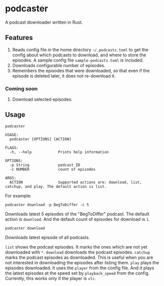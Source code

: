 # podcaster
A podcast downloader written in Rust.

## Features
1. Reads config file in the home directory `~/.podcasts.toml`  to get the config about which podcasts to download, and where to store the episodes. A sample config file `sample-podcasts.toml` is included.
2. Downloads configurable number of episodes.
3. Remembers the episodes that were downloaded, so that even if the episode is deleted later, it does not re-download it.

### Coming soon

1. Download selected episodes.

## Usage
```
podcaster

USAGE:
  podcaster [OPTIONS] [ACTION]

FLAGS:
  -h, --help            Prints help information

OPTIONS:
  -p String             podcast ID
  -c NUMBER             count of episodes

ARGS:
  ACTION                Supported actions are: download, list, catchup, and play. The default action is list.
```
For example:
```
podcaster download -p BegToDiffer -c 5
```

Downloads latest 5 episodes of the "BegToDiffer" podcast.
The default action is `download`. And the default count of episodes for download is `1`.

```
podcaster download
```
Downloads latest episode of all podcasts.

`list` shows the podcast episodes. It marks the ones which are not yet downloaded with `*`.
`download` downloads the podcast episodes.
`catchup` marks the podcast episodes as downloaded. This is useful when you are not interested in downloading the episodes after listing them.
`play` plays the episodes downloaded. It uses the `player` from the config file. And it plays the latest episodes at the speed set by `playback_speed` from the config. Currently, this works only if the player is `vlc`.

